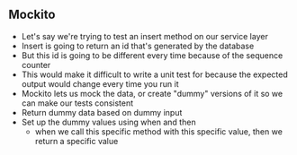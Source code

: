## Mockito
- Let's say we're trying to test an insert method on our service layer
- Insert is going to return an id that's generated by the database
- But this id is going to be different every time because of the sequence counter
- This would make it difficult to write a unit test for because the expected output would change every time you run it
- Mockito lets us mock the data, or create "dummy" versions of it so we can make our tests consistent
- Return dummy data based on dummy input
- Set up the dummy values using when and then
    - when we call this specific method with this specific value, then we return a specific value